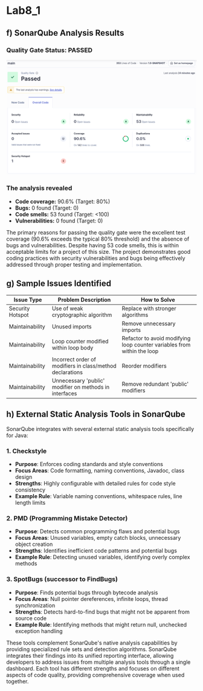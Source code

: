 # Lab8_1

## f) SonarQube Analysis Results

### **Quality Gate Status: PASSED**

![SonarQube Dashboard](lab8_1f.png)

### The analysis revealed

- **Code coverage:** 90.6% (Target: 80%)
- **Bugs:** 0 found (Target: 0)
- **Code smells:** 53 found (Target: <100)
- **Vulnerabilities:** 0 found (Target: 0)

The primary reasons for passing the quality gate were the excellent test coverage (90.6% exceeds the typical 80% threshold) and the absence of bugs and vulnerabilities. Despite having 53 code smells, this is within acceptable limits for a project of this size. The project demonstrates good coding practices with security vulnerabilities and bugs being effectively addressed through proper testing and implementation.

## g) Sample Issues Identified

| Issue Type | Problem Description | How to Solve |
|------------|---------------------|--------------|
| Security Hotspot | Use of weak cryptographic algorithm | Replace with stronger algorithms |
| Maintainability | Unused imports | Remove unnecessary imports |
| Maintainability | Loop counter modified within loop body | Refactor to avoid modifying loop counter variables from within the loop |
| Maintainability | Incorrect order of modifiers in class/method declarations | Reorder modifiers |
| Maintainability | Unnecessary 'public' modifier on methods in interfaces | Remove redundant 'public' modifiers |

## h) External Static Analysis Tools in SonarQube

SonarQube integrates with several external static analysis tools specifically for Java:

### 1. Checkstyle

- **Purpose**: Enforces coding standards and style conventions
- **Focus Areas**: Code formatting, naming conventions, Javadoc, class design
- **Strengths**: Highly configurable with detailed rules for code style consistency
- **Example Rule**: Variable naming conventions, whitespace rules, line length limits

### 2. PMD (Programming Mistake Detector)

- **Purpose**: Detects common programming flaws and potential bugs
- **Focus Areas**: Unused variables, empty catch blocks, unnecessary object creation
- **Strengths**: Identifies inefficient code patterns and potential bugs
- **Example Rule**: Detecting unused variables, identifying overly complex methods

### 3. SpotBugs (successor to FindBugs)

- **Purpose**: Finds potential bugs through bytecode analysis
- **Focus Areas**: Null pointer dereferences, infinite loops, thread synchronization
- **Strengths**: Detects hard-to-find bugs that might not be apparent from source code
- **Example Rule**: Identifying methods that might return null, unchecked exception handling

These tools complement SonarQube's native analysis capabilities by providing specialized rule sets and detection algorithms. SonarQube integrates their findings into its unified reporting interface, allowing developers to address issues from multiple analysis tools through a single dashboard. Each tool has different strengths and focuses on different aspects of code quality, providing comprehensive coverage when used together.